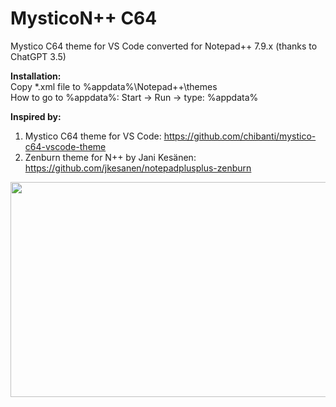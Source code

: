 # MysticoN++ C64
Mystico C64 theme for VS Code converted for Notepad++ 7.9.x (thanks to ChatGPT 3.5)

**Installation:**
<br>Copy *.xml file to %appdata%\Notepad++\themes 
<br>How to go to %appdata%: Start -> Run -> type: %appdata%

**Inspired by:**
1. Mystico C64 theme for VS Code: https://github.com/chibanti/mystico-c64-vscode-theme
2. Zenburn theme for N++ by Jani Kesänen: https://github.com/jkesanen/notepadplusplus-zenburn

[<img src="https://github.com/luk3ZPL/MysticoNpp-C64/assets/4522457/55a9f83b-e380-43be-88c1-d10d493c9800" width="520" height="344">](https://github.com/luk3ZPL/MysticoNpp-C64/assets/4522457/55a9f83b-e380-43be-88c1-d10d493c9800)
